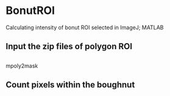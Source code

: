 # BonutROI
Calculating intensity of bonut ROI selected in ImageJ; MATLAB
## Input the zip files of polygon ROI
## 
mpoly2mask
## Count pixels within the boughnut
